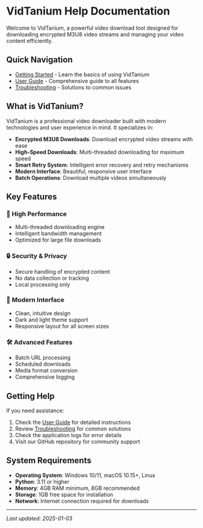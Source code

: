 # VidTanium Help Documentation

Welcome to VidTanium, a powerful video download tool designed for downloading encrypted M3U8 video streams and managing your video content efficiently.

## Quick Navigation

- [Getting Started](getting-started.md) - Learn the basics of using VidTanium
- [User Guide](user-guide.md) - Comprehensive guide to all features
- [Troubleshooting](troubleshooting.md) - Solutions to common issues

## What is VidTanium?

VidTanium is a professional video downloader built with modern technologies and user experience in mind. It specializes in:

- **Encrypted M3U8 Downloads**: Download encrypted video streams with ease
- **High-Speed Downloads**: Multi-threaded downloading for maximum speed
- **Smart Retry System**: Intelligent error recovery and retry mechanisms
- **Modern Interface**: Beautiful, responsive user interface
- **Batch Operations**: Download multiple videos simultaneously

## Key Features

### 🚀 High Performance
- Multi-threaded downloading engine
- Intelligent bandwidth management
- Optimized for large file downloads

### 🔒 Security & Privacy
- Secure handling of encrypted content
- No data collection or tracking
- Local processing only

### 🎨 Modern Interface
- Clean, intuitive design
- Dark and light theme support
- Responsive layout for all screen sizes

### 🛠️ Advanced Features
- Batch URL processing
- Scheduled downloads
- Media format conversion
- Comprehensive logging

## Getting Help

If you need assistance:

1. Check the [User Guide](user-guide.md) for detailed instructions
2. Review [Troubleshooting](troubleshooting.md) for common solutions
3. Check the application logs for error details
4. Visit our GitHub repository for community support

## System Requirements

- **Operating System**: Windows 10/11, macOS 10.15+, Linux
- **Python**: 3.11 or higher
- **Memory**: 4GB RAM minimum, 8GB recommended
- **Storage**: 1GB free space for installation
- **Network**: Internet connection required for downloads

---

*Last updated: 2025-01-03*
